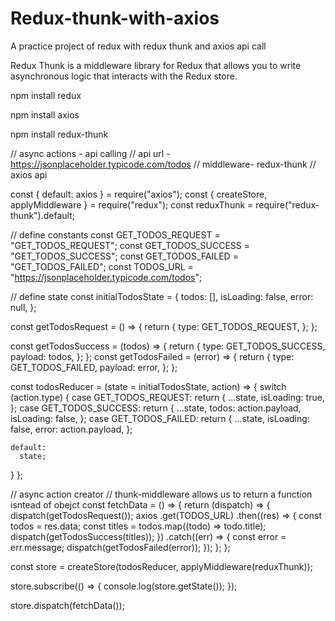 # Redux-thunk-with-axios

A practice project of redux with redux thunk and axios api call

Redux Thunk is a middleware library for Redux that allows you to write asynchronous logic that interacts with the Redux store. 

npm install redux

npm install axios

npm install redux-thunk




// async actions - api calling
// api url - https://jsonplaceholder.typicode.com/todos
// middleware- redux-thunk
// axios api

const { default: axios } = require("axios");
const { createStore, applyMiddleware } = require("redux");
const reduxThunk = require("redux-thunk").default;

// define constants
const GET_TODOS_REQUEST = "GET_TODOS_REQUEST";
const GET_TODOS_SUCCESS = "GET_TODOS_SUCCESS";
const GET_TODOS_FAILED = "GET_TODOS_FAILED";
const TODOS_URL = "https://jsonplaceholder.typicode.com/todos";

// define state
const initialTodosState = {
  todos: [],
  isLoading: false,
  error: null,
};

const getTodosRequest = () => {
  return {
    type: GET_TODOS_REQUEST,
  };
};

const getTodosSuccess = (todos) => {
  return {
    type: GET_TODOS_SUCCESS,
    payload: todos,
  };
};
const getTodosFailed = (error) => {
  return {
    type: GET_TODOS_FAILED,
    payload: error,
  };
};

const todosReducer = (state = initialTodosState, action) => {
  switch (action.type) {
    case GET_TODOS_REQUEST:
      return {
        ...state,
        isLoading: true,
      };
    case GET_TODOS_SUCCESS:
      return {
        ...state,
        todos: action.payload,
        isLoading: false,
      };
    case GET_TODOS_FAILED:
      return {
        ...state,
        isLoading: false,
        error: action.payload,
      };

    default:
      state;
  }
};

// async action creator
// thunk-middleware allows us to return a function isntead of obejct
const fetchData = () => {
  return (dispatch) => {
    dispatch(getTodosRequest());
    axios
      .get(TODOS_URL)
      .then((res) => {
        const todos = res.data;
        const titles = todos.map((todo) => todo.title);
        dispatch(getTodosSuccess(titles));
      })
      .catch((err) => {
        const error = err.message;
        dispatch(getTodosFailed(error));
      });
  };
};

const store = createStore(todosReducer, applyMiddleware(reduxThunk));

store.subscribe(() => {
  console.log(store.getState());
});

store.dispatch(fetchData());

